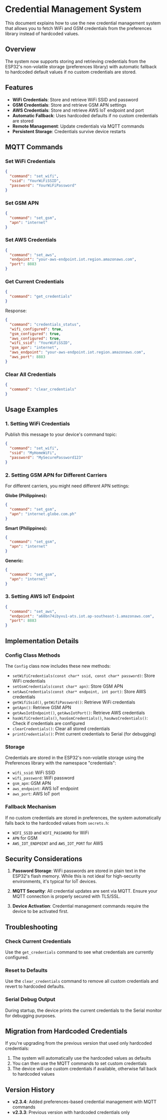 # Credential Management System

This document explains how to use the new credential management system that allows you to fetch WiFi and GSM credentials from the preferences library instead of hardcoded values.

## Overview

The system now supports storing and retrieving credentials from the ESP32's non-volatile storage (preferences library) with automatic fallback to hardcoded default values if no custom credentials are stored.

## Features

- **WiFi Credentials**: Store and retrieve WiFi SSID and password
- **GSM Credentials**: Store and retrieve GSM APN settings
- **AWS Credentials**: Store and retrieve AWS IoT endpoint and port
- **Automatic Fallback**: Uses hardcoded defaults if no custom credentials are stored
- **Remote Management**: Update credentials via MQTT commands
- **Persistent Storage**: Credentials survive device restarts

## MQTT Commands

### Set WiFi Credentials
```json
{
  "command": "set_wifi",
  "ssid": "YourWiFiSSID",
  "password": "YourWiFiPassword"
}
```

### Set GSM APN
```json
{
  "command": "set_gsm",
  "apn": "internet"
}
```

### Set AWS Credentials
```json
{
  "command": "set_aws",
  "endpoint": "your-aws-endpoint.iot.region.amazonaws.com",
  "port": 8883
}
```

### Get Current Credentials
```json
{
  "command": "get_credentials"
}
```

Response:
```json
{
  "command": "credentials_status",
  "wifi_configured": true,
  "gsm_configured": true,
  "aws_configured": true,
  "wifi_ssid": "YourWiFiSSID",
  "gsm_apn": "internet",
  "aws_endpoint": "your-aws-endpoint.iot.region.amazonaws.com",
  "aws_port": 8883
}
```

### Clear All Credentials
```json
{
  "command": "clear_credentials"
}
```

## Usage Examples

### 1. Setting WiFi Credentials
Publish this message to your device's command topic:
```json
{
  "command": "set_wifi",
  "ssid": "MyHomeWiFi",
  "password": "MySecurePassword123"
}
```

### 2. Setting GSM APN for Different Carriers
For different carriers, you might need different APN settings:

**Globe (Philippines):**
```json
{
  "command": "set_gsm",
  "apn": "internet.globe.com.ph"
}
```

**Smart (Philippines):**
```json
{
  "command": "set_gsm",
  "apn": "internet"
}
```

**Generic:**
```json
{
  "command": "set_gsm",
  "apn": "internet"
}
```

### 3. Setting AWS IoT Endpoint
```json
{
  "command": "set_aws",
  "endpoint": "a68bn74ibyvu1-ats.iot.ap-southeast-1.amazonaws.com",
  "port": 8883
}
```

## Implementation Details

### Config Class Methods

The `Config` class now includes these new methods:

- `setWifiCredentials(const char* ssid, const char* password)`: Store WiFi credentials
- `setGsmCredentials(const char* apn)`: Store GSM APN
- `setAwsCredentials(const char* endpoint, int port)`: Store AWS credentials
- `getWifiSsid()`, `getWifiPassword()`: Retrieve WiFi credentials
- `getApn()`: Retrieve GSM APN
- `getAwsIotEndpoint()`, `getAwsIotPort()`: Retrieve AWS credentials
- `hasWifiCredentials()`, `hasGsmCredentials()`, `hasAwsCredentials()`: Check if credentials are configured
- `clearCredentials()`: Clear all stored credentials
- `printCredentials()`: Print current credentials to Serial (for debugging)

### Storage

Credentials are stored in the ESP32's non-volatile storage using the Preferences library with the namespace "credentials":

- `wifi_ssid`: WiFi SSID
- `wifi_password`: WiFi password
- `gsm_apn`: GSM APN
- `aws_endpoint`: AWS IoT endpoint
- `aws_port`: AWS IoT port

### Fallback Mechanism

If no custom credentials are stored in preferences, the system automatically falls back to the hardcoded values from `secrets.h`:

- `WIFI_SSID` and `WIFI_PASSWORD` for WiFi
- `APN` for GSM
- `AWS_IOT_ENDPOINT` and `AWS_IOT_PORT` for AWS

## Security Considerations

1. **Password Storage**: WiFi passwords are stored in plain text in the ESP32's flash memory. While this is not ideal for high-security environments, it's typical for IoT devices.

2. **MQTT Security**: All credential updates are sent via MQTT. Ensure your MQTT connection is properly secured with TLS/SSL.

3. **Device Activation**: Credential management commands require the device to be activated first.

## Troubleshooting

### Check Current Credentials
Use the `get_credentials` command to see what credentials are currently configured.

### Reset to Defaults
Use the `clear_credentials` command to remove all custom credentials and revert to hardcoded defaults.

### Serial Debug Output
During startup, the device prints the current credentials to the Serial monitor for debugging purposes.

## Migration from Hardcoded Credentials

If you're upgrading from the previous version that used only hardcoded credentials:

1. The system will automatically use the hardcoded values as defaults
2. You can then use the MQTT commands to set custom credentials
3. The device will use custom credentials if available, otherwise fall back to hardcoded values

## Version History

- **v2.3.4**: Added preferences-based credential management with MQTT commands
- **v2.3.3**: Previous version with hardcoded credentials only 